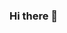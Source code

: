 ### Hi there 👋

<!--
**milangamage/milangamage** is a ✨ _special_ ✨ repository because its `README.md` (this file) appears on your GitHub profile.

Here are some ideas to get you started:

milan gamage


- 🔭 I’m currently working on ...
- 🌱 I’m currently learning ...
- 👯 I’m looking to collaborate on ...
- 🤔 I’m looking for help with ...
- 💬 Ask me about ...
- 📫 How to reach me: ...
- 😄 Pronouns: ...
- ⚡ Fun fact: ...
-->
